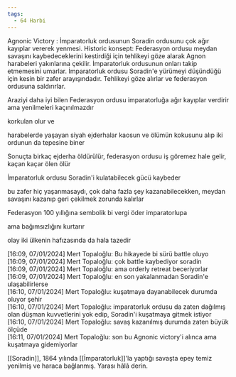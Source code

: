 ```yaml
---
tags:
  - 64 Harbi
---  
```

  
  
Agnonic Victory : İmparatorluk ordusunun Soradin ordusunu çok ağır kayıplar vererek yenmesi. Historic konsept:  Federasyon ordusu meydan savaşını kaybedeceklerini kestirdiği için tehlikeyi göze alarak Agnon harabeleri yakınlarına çekilir. İmparatorluk ordusunun onları takip etmemesini umarlar. İmparatorluk ordusu Soradin'e yürümeyi düşündüğü için kesin bir zafer arayışındadır. Tehlikeyi göze alırlar ve federasyon ordusuna saldırırlar.  
  
Araziyi daha iyi bilen Federasyon ordusu imparatorluğa ağır kayıplar verdirir ama yenilmeleri kaçınılmazdır  
  
  
korkulan olur ve  
  
  
harabelerde yaşayan siyah ejderhalar kaosun ve ölümün kokusunu alıp iki ordunun da tepesine biner  
  
Sonuçta birkaç ejderha öldürülür, federasyon ordusu iş göremez hale gelir, kaçan kaçar ölen ölür  
  
İmparatorluk ordusu Soradin'i kulatabilecek gücü kaybeder  
  
bu zafer hiç yaşanmasaydı, çok daha fazla şey kazanabilecekken, meydan savaşını kazanıp geri çekilmek zorunda kalırlar  
  
Federasyon 100 yıllığına sembolik bi vergi öder imparatorlupa  
  
ama bağımsızlığını kurtarır  
  
olay iki ülkenin hafızasında da hala tazedir  
  
  
  
  
[16:09, 07/01/2024] Mert Topaloğlu: Bu hikayede bi sürü battle oluyo  
[16:09, 07/01/2024] Mert Topaloğlu: çok battle kaybediyor soradin  
[16:09, 07/01/2024] Mert Topaloğlu: ama orderly retreat beceriyorlar  
[16:09, 07/01/2024] Mert Topaloğlu: en son yakalanmadan Soradin'e ulaşabilirlerse  
[16:10, 07/01/2024] Mert Topaloğlu: kuşatmaya dayanabilecek durumda oluyor şehir  
[16:10, 07/01/2024] Mert Topaloğlu: imparatorluk ordusu da zaten dağılmış olan düşman kuvvetlerini yok edip, Soradin'i kuşatmaya gitmek istiyor  
[16:10, 07/01/2024] Mert Topaloğlu: savaş kazanılmış durumda zaten büyük ölçüde  
[16:11, 07/01/2024] Mert Topaloğlu: son bu Agnonic victory'i alınca ama kuşatmaya gidemiyorlar   
  
  
  
  
[[Soradin]], 1864 yılında [[İmparatorluk]]'la yaptığı savaşta epey temiz yenilmiş ve haraca bağlanmış. Yarası hâlâ derin.